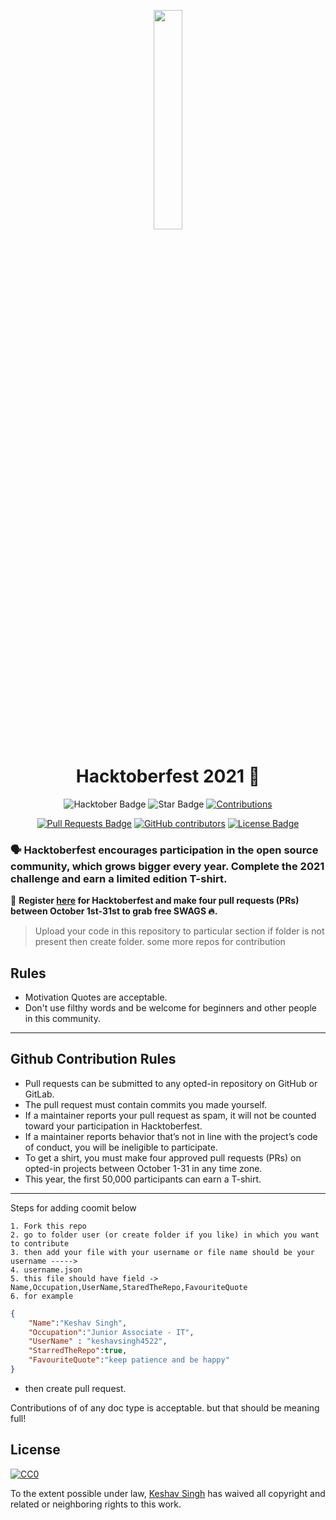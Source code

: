 <p align="center">
    <a href="https://hacktoberfest.digitalocean.com/">
        <img src="https://raw.githubusercontent.com/keshavsingh4522/hacktoberfest2021/35fc6060c5ddead5792f29a2437fea160dbe9804/Assets/logo-hacktoberfest-full.f42e3b1.svg" width="30%">
    </a>
</p>

<h1 align="center"> Hacktoberfest 2021 🎉</h1>

<div align="center">
  
<img src="https://img.shields.io/badge/hacktoberfest-2021-blueviolet" alt="Hacktober Badge"/>
 <img src="https://img.shields.io/static/v1?label=%F0%9F%8C%9F&message=If%20Useful&style=style=flat&color=BC4E99" alt="Star Badge"/>
 <a href="https://github.com/keshavsingh4522" ><img src="https://img.shields.io/badge/Contributions-welcome-violet.svg?style=flat&logo=git" alt="Contributions" /></a>

<a href="https://github.com/open-for-everyone/HacktoberFest-2021/pulls"><img src="https://img.shields.io/github/issues-pr/open-for-everyone/HacktoberFest-2021" alt="Pull Requests Badge"/></a>
<a href="https://github.com/open-for-everyone/HacktoberFest-2021/graphs/contributors"><img alt="GitHub contributors" src="https://img.shields.io/github/contributors/open-for-everyone/HacktoberFest-2021?color=2b9348"></a>
<a href="https://github.com/open-for-everyone/HacktoberFest-2021/blob/master/LICENSE"><img src="https://img.shields.io/github/license/open-for-everyone/HacktoberFest-2021?color=2b9348" alt="License Badge"/></a>

</div>

### 🗣 Hacktoberfest encourages participation in the open source community, which grows bigger every year. Complete the 2021 challenge and earn a limited edition T-shirt.

📢 **Register [here](https://hacktoberfest.digitalocean.com) for Hacktoberfest and make four pull requests (PRs) between October 1st-31st to grab free SWAGS 🔥.**


> Upload your code in this repository to particular section if folder is not present then create folder.
> some more repos for contribution

## Rules
- Motivation Quotes are acceptable.
- Don't use filthy words and be welcome for beginners and other people in this community.

---

## Github Contribution Rules
- Pull requests can be submitted to any opted-in repository on GitHub or GitLab.
- The pull request must contain commits you made yourself.
- If a maintainer reports your pull request as spam, it will not be counted toward your participation in Hacktoberfest.
- If a maintainer reports behavior that’s not in line with the project’s code of conduct, you will be ineligible to participate.
- To get a shirt, you must make four approved pull requests (PRs) on opted-in projects between October 1-31 in any time zone.
- This year, the first 50,000 participants can earn a T-shirt.
---

Steps for adding coomit below

    1. Fork this repo
    2. go to folder user (or create folder if you like) in which you want to contribute
    3. then add your file with your username or file name should be your username ----->
    4. username.json
    5. this file should have field -> Name,Occupation,UserName,StaredTheRepo,FavouriteQuote
    6. for example
```json
{
    "Name":"Keshav Singh",
    "Occupation":"Junior Associate - IT",
    "UserName" : "keshavsingh4522",
    "StarredTheRepo":true,
    "FavouriteQuote":"keep patience and be happy"
}
```   
- then create pull request.


<!-- markdownlint-enable -->
<!-- prettier-ignore-end -->
<!-- ALL-CONTRIBUTORS-LIST:END -->

Contributions of of any doc type is acceptable. but that should be meaning full!

## License

[![CC0](https://licensebuttons.net/p/zero/1.0/88x31.png)](https://creativecommons.org/publicdomain/zero/1.0/)

To the extent possible under law, [Keshav Singh](https://www.linkedin.com/in/keshavsingh4522/) has waived all copyright and related or neighboring rights to this work.
